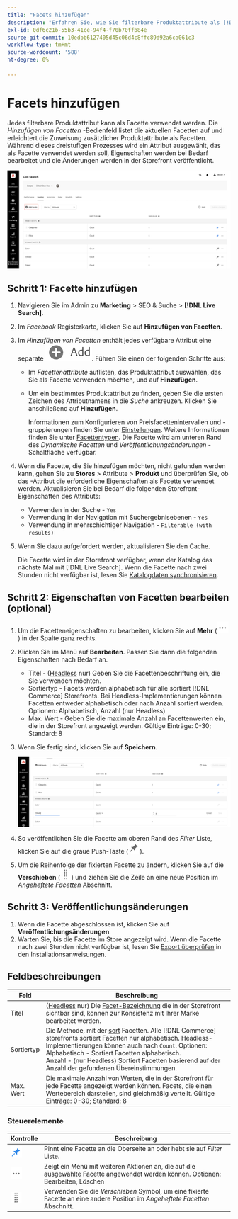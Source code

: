 ```yaml
---
title: "Facets hinzufügen"
description: "Erfahren Sie, wie Sie filterbare Produktattribute als [!DNL Live Search] Facetten."
exl-id: 0df6c21b-55b3-41ce-94f4-f70b70ffb84e
source-git-commit: 10edbb6127405d45c06d4c8ffc89d92a6ca061c3
workflow-type: tm+mt
source-wordcount: '588'
ht-degree: 0%

---
```


# Facets hinzufügen

Jedes filterbare Produktattribut kann als Facette verwendet werden. Die *Hinzufügen von Facetten* -Bedienfeld listet die aktuellen Facetten auf und erleichtert die Zuweisung zusätzlicher Produktattribute als Facetten. Während dieses dreistufigen Prozesses wird ein Attribut ausgewählt, das als Facette verwendet werden soll, Eigenschaften werden bei Bedarf bearbeitet und die Änderungen werden in der Storefront veröffentlicht.

![Factory-Arbeitsbereich](assets/facets-add.png)

## Schritt 1: Facette hinzufügen

1. Navigieren Sie im Admin zu **Marketing** > SEO &amp; Suche > **[!DNL Live Search]**.
1. Im *Facebook* Registerkarte, klicken Sie auf **Hinzufügen von Facetten**.
1. Im *Hinzufügen von Facetten* enthält jedes verfügbare Attribut eine separate ![Schaltfläche hinzufügen](assets/btn-add.png). Führen Sie einen der folgenden Schritte aus:

   * Im *Facettenattribute* auflisten, das Produktattribut auswählen, das Sie als Facette verwenden möchten, und auf **Hinzufügen**.
   * Um ein bestimmtes Produktattribut zu finden, geben Sie die ersten Zeichen des Attributnamens in die *Suche* ankreuzen. Klicken Sie anschließend auf **Hinzufügen**.

      Informationen zum Konfigurieren von Preisfacettenintervallen und -gruppierungen finden Sie unter [Einstellungen](settings.md). Weitere Informationen finden Sie unter [Facettentypen](facets-type.md).
Die Facette wird am unteren Rand des *Dynamische Facetten* und *Veröffentlichungsänderungen* -Schaltfläche verfügbar.

1. Wenn die Facette, die Sie hinzufügen möchten, nicht gefunden werden kann, gehen Sie zu **Stores** > Attribute > **Produkt** und überprüfen Sie, ob das -Attribut die [erforderliche Eigenschaften](facets.md) als Facette verwendet werden. Aktualisieren Sie bei Bedarf die folgenden Storefront-Eigenschaften des Attributs:

   * Verwenden in der Suche - `Yes`
   * Verwendung in der Navigation mit Suchergebnisebenen - `Yes`
   * Verwendung in mehrschichtiger Navigation - `Filterable (with results)`

1. Wenn Sie dazu aufgefordert werden, aktualisieren Sie den Cache.

   Die Facette wird in der Storefront verfügbar, wenn der Katalog das nächste Mal mit [!DNL Live Search]. Wenn die Facette nach zwei Stunden nicht verfügbar ist, lesen Sie [Katalogdaten synchronisieren](install.md#synchronize-catalog-data).

## Schritt 2: Eigenschaften von Facetten bearbeiten (optional)

1. Um die Facetteneigenschaften zu bearbeiten, klicken Sie auf **Mehr** (![Mehr Auswahl](assets/btn-more.png)) in der Spalte ganz rechts.
1. Klicken Sie im Menü auf **Bearbeiten**. Passen Sie dann die folgenden Eigenschaften nach Bedarf an.

   * Titel - ([Headless](facets-type.md) nur) Geben Sie die Facettenbeschriftung ein, die Sie verwenden möchten.
   * Sortiertyp - Facets werden alphabetisch für alle sortiert [!DNL Commerce] Storefronts. Bei Headless-Implementierungen können Facetten entweder alphabetisch oder nach Anzahl sortiert werden. Optionen: Alphabetisch, Anzahl (nur Headless)
   * Max. Wert - Geben Sie die maximale Anzahl an Facettenwerten ein, die in der Storefront angezeigt werden. Gültige Einträge: 0-30; Standard: 8

1. Wenn Sie fertig sind, klicken Sie auf **Speichern**.

   ![Factory-Arbeitsbereich](assets/facet-edit.png)

1. So veröffentlichen Sie die Facette am oberen Rand des *Filter* Liste, klicken Sie auf die graue Push-Taste (![Pin-Auswahl](assets/btn-pin-gray.png)).
1. Um die Reihenfolge der fixierten Facette zu ändern, klicken Sie auf die **Verschieben** (![Auswahl verschieben](assets/btn-move.png)) und ziehen Sie die Zeile an eine neue Position im *Angeheftete Facetten* Abschnitt.

## Schritt 3: Veröffentlichungsänderungen

1. Wenn die Facette abgeschlossen ist, klicken Sie auf **Veröffentlichungsänderungen**.
1. Warten Sie, bis die Facette im Store angezeigt wird.
Wenn die Facette nach zwei Stunden nicht verfügbar ist, lesen Sie [Export überprüfen](install.md#synchronize-catalog-data) in den Installationsanweisungen.

## Feldbeschreibungen

| Feld | Beschreibung |
|--- |--- |
| Titel | ([Headless](facets-type.md) nur) Die [Facet-Bezeichnung](facets-type.md) die in der Storefront sichtbar sind, können zur Konsistenz mit Ihrer Marke bearbeitet werden. |
| Sortiertyp | Die Methode, mit der [sort](facets-type.md) Facetten. Alle [!DNL Commerce] storefronts sortiert Facetten nur alphabetisch. Headless-Implementierungen können auch nach `Count`. Optionen:<br />Alphabetisch - Sortiert Facetten alphabetisch.<br />Anzahl - (nur Headless) Sortiert Facetten basierend auf der Anzahl der gefundenen Übereinstimmungen. |
| Max. Wert | Die maximale Anzahl von Werten, die in der Storefront für jede Facette angezeigt werden können. Facets, die einen Wertebereich darstellen, sind gleichmäßig verteilt. Gültige Einträge: 0-30; Standard: 8 |

### Steuerelemente

| Kontrolle | Beschreibung |
|--- |--- |
| ![Pin-Auswahl](assets/btn-pin-blue.png) | Pinnt eine Facette an die Oberseite an oder hebt sie auf *Filter* Liste. |
| ![Mehr Auswahl](assets/btn-more.png) | Zeigt ein Menü mit weiteren Aktionen an, die auf die ausgewählte Facette angewendet werden können. Optionen: Bearbeiten, Löschen |
| ![Auswahl verschieben](assets/btn-move.png) | Verwenden Sie die *Verschieben* Symbol, um eine fixierte Facette an eine andere Position im *Angeheftete Facetten* Abschnitt. |
